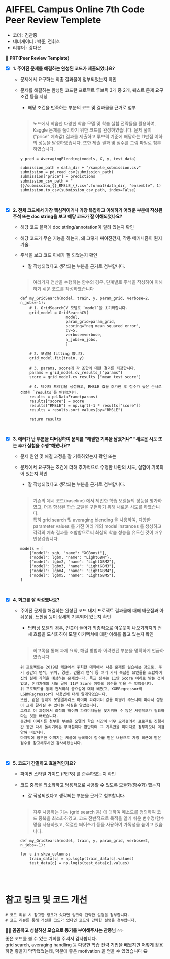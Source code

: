 # AIFFEL Campus Online 7th Code Peer Review Templete

- 코더 : 김찬중
- 네비게이터 : 박준, 전휘호
- 리뷰어 : 강다은



🔑 **PRT(Peer Review Template)**

- [x]  **1. 주어진 문제를 해결하는 완성된 코드가 제출되었나요?** 
    - 문제에서 요구하는 최종 결과물이 첨부되었는지 확인
    - 문제를 해결하는 완성된 코드란 프로젝트 루브릭 3개 중 2개, 
    퀘스트 문제 요구조건 등을 지칭
        - 해당 조건을 만족하는 부분의 코드 및 결과물을 근거로 첨부
      
         <br/>

        >노드에서 학습한 다양한 학습 모델 및 학습 실험 전략들을 활용하여, Kaggle 문제를 풀이하기 위한 코드를 완성하였습니다. 문제 풀이("price" 예측값) 결과를 제출하고 루브릭 기준에 해당하는 11만점 이하의 성능을 달성하였습니다. 또한 제출 결과 및 점수를 그림 파일로 첨부하였습니다.
        ```
        y_pred = AveragingBlending(models, X, y, test_data)
        ```
        
        ```
        submission_path = data_dir + "/sample_submission.csv"
        submission = pd.read_csv(submission_path)
        submission["price"] = predictions
        submission_csv_path = "{}/submission_{}_RMSLE_{}.csv".format(data_dir, "ensemble", 1)
        submission.to_csv(submission_csv_path, index=False)
        ```
        <br/>
        
    
- [x]  **2. 전체 코드에서 가장 핵심적이거나 가장 복잡하고 이해하기 어려운 부분에 작성된 
주석 또는 doc string을 보고 해당 코드가 잘 이해되었나요?** 
    - 해당 코드 블럭에 doc string/annotation이 달려 있는지 확인
    - 해당 코드가 무슨 기능을 하는지, 왜 그렇게 짜여진건지, 작동 메커니즘이 뭔지 기술.
    - 주석을 보고 코드 이해가 잘 되었는지 확인
        - 잘 작성되었다고 생각되는 부분을 근거로 첨부합니다.
      <br/>
      
        >여러가지 연산을 수행하는 함수의 경우, 단계별로 주석을 작성하여 이해하기 쉬운 코드를 작성하였습니다
        ```
        def my_GridSearch(model, train, y, param_grid, verbose=2, n_jobs=-1):
            # 1. GridSearchCV 모델로 `model`을 초기화합니다.
            grid_model = GridSearchCV(
                            model,
                            param_grid=param_grid,
                            scoring="neg_mean_squared_error",
                            cv=5,
                            verbose=verbose,
                            n_jobs=n_jobs,
                            )
        
            # 2. 모델을 fitting 합니다.
            grid_model.fit(train, y)

            # 3. params, score에 각 조합에 대한 결과를 저장합니다.
            params = grid_model.cv_results_["params"]
            score = grid_model.cv_results_["mean_test_score"]

            # 4. 데이터 프레임을 생성하고, RMSLE 값을 추가한 후 점수가 높은 순서로 정렬한 `results`를 반환합니다.
            results = pd.DataFrame(params)
            results["score"] = score
            results["RMSLE"] = np.sqrt(-1 * results["score"])
            results = results.sort_values(by="RMSLE")

            return results
        ```
        <br/>

- [x]  **3. 에러가 난 부분을 디버깅하여 문제를 “해결한 기록을 남겼거나” 
”새로운 시도 또는 추가 실험을 수행”해봤나요?** 
    - 문제 원인 및 해결 과정을 잘 기록하였는지 확인 또는
    - 문제에서 요구하는 조건에 더해 추가적으로 수행한 나만의 시도, 
    실험이 기록되어 있는지 확인
        - 잘 작성되었다고 생각되는 부분을 근거로 첨부합니다.
     
        <br/>
        
      >기존의 예시 코드(baseline) 에서 제안한 학습 모델들의 성능을 평가하였고, 더욱 향상된 학습 모델을 구현하기 위해 새로운 시도를 하였습니다. <br/> 특히 grid search 및 averaging blending 을 사용하여, 다양한 parameter values 를 가진 여러 개의 model instances 를 생성하고 각각의 예측 결과를 조합함으로써 최상의 학습 성능을 유도한 것이 매우 인상깊습니다.
      
        ```
        models = [
            {"model": xgb, "name": "XGBoost"},
            {"model": lgbm, "name": "LightGBM"},
            {"model": lgbm2, "name": "LightGBM2"},
            {"model": lgbm3, "name": "LightGBM3"},
            {"model": lgbm4, "name": "LightGBM4"},
            {"model": lgbm5, "name": "LightGBM5"},
        ]
        ```
        <br/>
      
        
- [x]  **4. 회고를 잘 작성했나요?** 
    - 주어진 문제를 해결하는 완성된 코드 내지 프로젝트 결과물에 대해
    배운점과 아쉬운점, 느낀점 등이 상세히 기록되어 있는지 확인
        - 딥러닝 모델의 경우,
        인풋이 들어가 최종적으로 아웃풋이 나오기까지의 전체 흐름을 도식화하여 
        모델 아키텍쳐에 대한 이해를 돕고 있는지 확인

        <br/>
     
      >회고록을 통해 과제 요약, 해결 방법과 어려웠던 부분을 명확하게 언급하였습니다
      ```
      위 프로젝트는 2019년 케글에서 주최한 대회에서 나온 문제를 실습해본 것으로, 주거 공간의 면적, 위치, 경관, 건물의 연식 등 여러 가지 복잡한 요인들을 조합하여 집의 실제 가격을 예상하는 문제입니다. 목표 점수는 11만 Score 이하로 받는 것이었고, 여러차례의 시도 끝에 11만 Score 이하의 점수를 얻을 수 있었습니다.  
      위 프로젝트를 통해 전처리의 중요성에 대해 배웠고, XGBRegressor와 LGBMRegressor의 사용법에 대해 알게되었습니다. 
      또한, 같은 형태의 모델일지라도 하이퍼 파라미터 값을 어떻게 주느냐에 따라서 성능이 크게 달라질 수 있다는 사실을 알았습니다.  
      그리고 이 과정에서 최적의 하이퍼 파라미터들을 찾기위해 수 많은 시행착오가 필요하다는 것을 배웠습니다. 
      중간에 이미지를 첨부한 부분은 모델의 학습 시간이 너무 오래걸려서 프로젝트 진행시간 동안 다시 돌리기에는 부적절하다 판단하여 그 기록만을 이미지로 첨부하오니 이점 양해 바랍니다. 
      마지막에 첨부한 이미지는 케글에 등록하여 점수를 받은 내용으로 가장 최근에 받은 점수를 참고해주시면 감사하겠습니다.
        ```
        <br/>
        

- [x]  **5. 코드가 간결하고 효율적인가요?**
    - 파이썬 스타일 가이드 (PEP8) 를 준수하였는지 확인
    - 코드 중복을 최소화하고 범용적으로 사용할 수 있도록 모듈화(함수화) 했는지
        - 잘 작성되었다고 생각되는 부분을 근거로 첨부합니다.
      
      <br/>
      
      > 자주 사용하는 기능 (grid search 등) 에 대하여 메소드를 정의하여 코드 중복을 최소화하였고, 코드 전반적으로 목적을 알기 쉬운 변수명/함수명을 사용하였고, 적절한 띄어쓰기 등을 사용하여 가독성을 높이고 있습니다.
      ```
      def my_GridSearch(model, train, y, param_grid, verbose=2, n_jobs=-1):
      ```
      ```
      for c in skew_columns:
          train_data[c] = np.log1p(train_data[c].values)
          test_data[c] = np.log1p(test_data[c].values)
      ```

<br/>
<br/>

# 참고 링크 및 코드 개선
```
# 코드 리뷰 시 참고한 링크가 있다면 링크와 간략한 설명을 첨부합니다.
# 코드 리뷰를 통해 개선한 코드가 있다면 코드와 간략한 설명을 첨부합니다.
```

🎀💝 **꼼꼼하고 성실하신 모습으로 동기를 부여해주시는 찬중님**  ⭐️✨  
좋은 코드를 볼 수 있는 기회를 주셔서 감사합니다.  
grid search, averaging handling 등 다양한 학습 전략 기법을 배웠지만 어떻게 활용하면 좋을지 막막했었는데, 덕분에 좋은 motivation 을 얻을 수 있었습니다 😀
